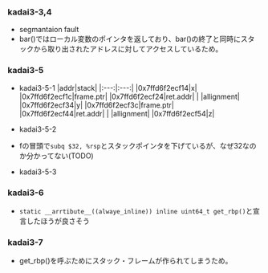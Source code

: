 ### kadai3-3,4
- segmantaion fault
- bar()ではローカル変数のポインタを返しており、bar()の終了と同時にスタックから取り出されたアドレスに対してアクセスしているため。

### kadai3-5
- kadai3-5-1
|addr|stack|
|:---:|:---:|
|0x7ffd6f2ecf14|x|
|0x7ffd6f2ecf1c|frame.ptr|
|0x7ffd6f2ecf24|ret.addr|
| |allignment|
|0x7ffd6f2ecf34|y|
|0x7ffd6f2ecf3c|frame.ptr|
|0x7ffd6f2ecf44|ret.addr|
| |allignment|
|0x7ffd6f2ecf54|z|

- kadai3-5-2
- fの冒頭で`subq $32, %rsp`とスタックポインタを下げているが、なぜ32なのか分かってない(TODO)

- kadai3-5-3

### kadai3-6
- `static __arrtibute__((alwaye_inline)) inline uint64_t get_rbp()`と宣言したほうが良さそう

### kadai3-7
- get_rbp()を呼ぶためにスタック・フレームが作られてしまうため。

